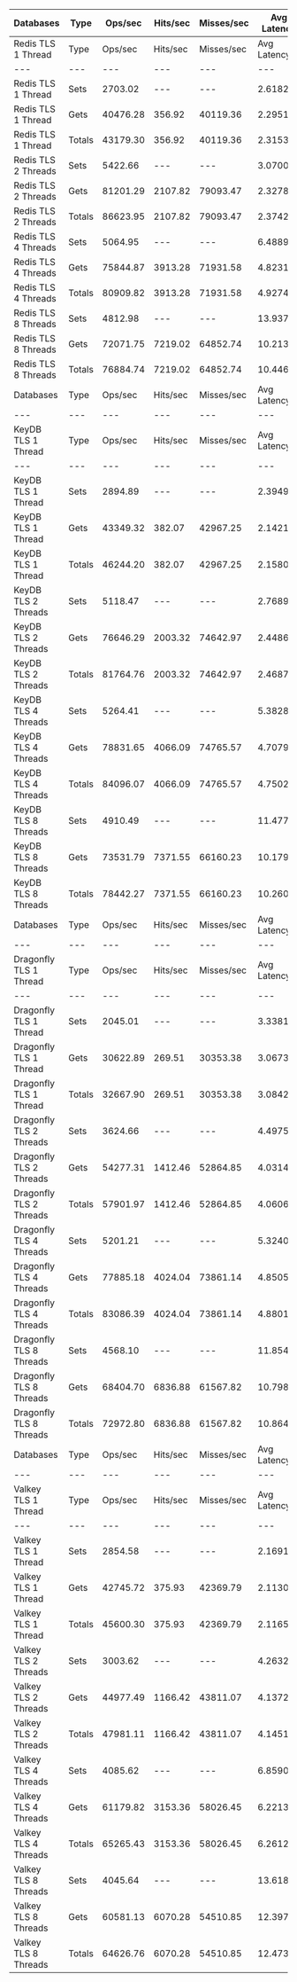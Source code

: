 | Databases | Type | Ops/sec | Hits/sec | Misses/sec | Avg Latency | p50 Latency | p99 Latency | p99.9 Latency | KB/sec |
| --- | --- | --- | --- | --- | --- | --- | --- | --- | --- |
| Redis TLS 1 Thread | Type | Ops/sec | Hits/sec | Misses/sec | Avg Latency | p50 Latency | p99 Latency | p99.9 Latency | KB/sec |
| --- | --- | --- | --- | --- | --- | --- | --- | --- | --- |
Redis TLS 1 Thread | Sets | 2703.02 | --- | --- | 2.61823 | 2.28700 | 3.67900 | 121.85500 | 1477.79 |
Redis TLS 1 Thread | Gets | 40476.28 | 356.92 | 40119.36 | 2.29514 | 2.27100 | 3.58300 | 3.85500 | 1754.33 |
Redis TLS 1 Thread | Totals | 43179.30 | 356.92 | 40119.36 | 2.31536 | 2.27100 | 3.58300 | 3.88700 | 3232.12 |
Redis TLS 2 Threads | Sets | 5422.66 | --- | --- | 3.07000 | 2.30300 | 5.11900 | 278.52700 | 2964.68 |
Redis TLS 2 Threads | Gets | 81201.29 | 2107.82 | 79093.47 | 2.32782 | 2.28700 | 4.79900 | 6.62300 | 4219.43 |
Redis TLS 2 Threads | Totals | 86623.95 | 2107.82 | 79093.47 | 2.37428 | 2.28700 | 4.79900 | 6.81500 | 7184.11 |
Redis TLS 4 Threads | Sets | 5064.95 | --- | --- | 6.48891 | 4.76700 | 9.72700 | 716.79900 | 2769.12 |
Redis TLS 4 Threads | Gets | 75844.87 | 3913.28 | 71931.58 | 4.82317 | 4.76700 | 9.40700 | 11.51900 | 4919.06 |
Redis TLS 4 Threads | Totals | 80909.82 | 3913.28 | 71931.58 | 4.92745 | 4.76700 | 9.40700 | 11.77500 | 7688.18 |
Redis TLS 8 Threads | Sets | 4812.98 | --- | --- | 13.93718 | 9.85500 | 21.50300 | 1392.63900 | 2631.36 |
Redis TLS 8 Threads | Gets | 72071.75 | 7219.02 | 64852.74 | 10.21352 | 9.85500 | 20.73500 | 27.26300 | 6434.81 |
Redis TLS 8 Threads | Totals | 76884.74 | 7219.02 | 64852.74 | 10.44662 | 9.85500 | 20.73500 | 28.03100 | 9066.16 |
| Databases | Type | Ops/sec | Hits/sec | Misses/sec | Avg Latency | p50 Latency | p99 Latency | p99.9 Latency | KB/sec |
| --- | --- | --- | --- | --- | --- | --- | --- | --- | --- |
| KeyDB TLS 1 Thread | Type | Ops/sec | Hits/sec | Misses/sec | Avg Latency | p50 Latency | p99 Latency | p99.9 Latency | KB/sec |
| --- | --- | --- | --- | --- | --- | --- | --- | --- | --- |
KeyDB TLS 1 Thread | Sets | 2894.89 | --- | --- | 2.39499 | 2.19100 | 3.47100 | 96.25500 | 1582.69 |
KeyDB TLS 1 Thread | Gets | 43349.32 | 382.07 | 42967.25 | 2.14219 | 2.17500 | 3.34300 | 3.77500 | 1878.76 |
KeyDB TLS 1 Thread | Totals | 46244.20 | 382.07 | 42967.25 | 2.15802 | 2.17500 | 3.34300 | 3.80700 | 3461.45 |
KeyDB TLS 2 Threads | Sets | 5118.47 | --- | --- | 2.76891 | 2.20700 | 5.63100 | 119.29500 | 2798.37 |
KeyDB TLS 2 Threads | Gets | 76646.29 | 2003.32 | 74642.97 | 2.44865 | 2.20700 | 5.27900 | 7.64700 | 3989.65 |
KeyDB TLS 2 Threads | Totals | 81764.76 | 2003.32 | 74642.97 | 2.46870 | 2.20700 | 5.27900 | 7.77500 | 6788.02 |
KeyDB TLS 4 Threads | Sets | 5264.41 | --- | --- | 5.38283 | 4.67100 | 10.94300 | 272.38300 | 2878.16 |
KeyDB TLS 4 Threads | Gets | 78831.65 | 4066.09 | 74765.57 | 4.70798 | 4.67100 | 10.43100 | 13.05500 | 5112.12 |
KeyDB TLS 4 Threads | Totals | 84096.07 | 4066.09 | 74765.57 | 4.75022 | 4.67100 | 10.49500 | 13.31100 | 7990.28 |
KeyDB TLS 8 Threads | Sets | 4910.49 | --- | --- | 11.47718 | 9.85500 | 24.44700 | 573.43900 | 2684.66 |
KeyDB TLS 8 Threads | Gets | 73531.79 | 7371.55 | 66160.23 | 10.17962 | 9.79100 | 23.16700 | 29.82300 | 6568.33 |
KeyDB TLS 8 Threads | Totals | 78442.27 | 7371.55 | 66160.23 | 10.26085 | 9.79100 | 23.29500 | 30.46300 | 9252.99 |
| Databases | Type | Ops/sec | Hits/sec | Misses/sec | Avg Latency | p50 Latency | p99 Latency | p99.9 Latency | KB/sec |
| --- | --- | --- | --- | --- | --- | --- | --- | --- | --- |
| Dragonfly TLS 1 Thread | Type | Ops/sec | Hits/sec | Misses/sec | Avg Latency | p50 Latency | p99 Latency | p99.9 Latency | KB/sec |
| --- | --- | --- | --- | --- | --- | --- | --- | --- | --- |
Dragonfly TLS 1 Thread | Sets | 2045.01 | --- | --- | 3.33811 | 3.00700 | 6.81500 | 111.61500 | 1118.05 |
Dragonfly TLS 1 Thread | Gets | 30622.89 | 269.51 | 30353.38 | 3.06734 | 3.00700 | 6.65500 | 7.23100 | 1327.00 |
Dragonfly TLS 1 Thread | Totals | 32667.90 | 269.51 | 30353.38 | 3.08429 | 3.00700 | 6.68700 | 7.26300 | 2445.05 |
Dragonfly TLS 2 Threads | Sets | 3624.66 | --- | --- | 4.49759 | 3.99900 | 9.21500 | 183.29500 | 1981.68 |
Dragonfly TLS 2 Threads | Gets | 54277.31 | 1412.46 | 52864.85 | 4.03144 | 3.98300 | 8.95900 | 10.49500 | 2822.17 |
Dragonfly TLS 2 Threads | Totals | 57901.97 | 1412.46 | 52864.85 | 4.06062 | 3.98300 | 8.95900 | 10.68700 | 4803.84 |
Dragonfly TLS 4 Threads | Sets | 5201.21 | --- | --- | 5.32403 | 4.99100 | 11.07100 | 195.58300 | 2843.61 |
Dragonfly TLS 4 Threads | Gets | 77885.18 | 4024.04 | 73861.14 | 4.85054 | 4.99100 | 10.75100 | 13.31100 | 5054.15 |
Dragonfly TLS 4 Threads | Totals | 83086.39 | 4024.04 | 73861.14 | 4.88018 | 4.99100 | 10.75100 | 13.50300 | 7897.75 |
Dragonfly TLS 8 Threads | Sets | 4568.10 | --- | --- | 11.85427 | 10.75100 | 29.18300 | 448.51100 | 2497.47 |
Dragonfly TLS 8 Threads | Gets | 68404.70 | 6836.88 | 61567.82 | 10.79824 | 10.75100 | 27.51900 | 45.56700 | 6099.94 |
Dragonfly TLS 8 Threads | Totals | 72972.80 | 6836.88 | 61567.82 | 10.86434 | 10.75100 | 27.51900 | 47.87100 | 8597.41 |
| Databases | Type | Ops/sec | Hits/sec | Misses/sec | Avg Latency | p50 Latency | p99 Latency | p99.9 Latency | KB/sec |
| --- | --- | --- | --- | --- | --- | --- | --- | --- | --- |
| Valkey TLS 1 Thread | Type | Ops/sec | Hits/sec | Misses/sec | Avg Latency | p50 Latency | p99 Latency | p99.9 Latency | KB/sec |
| --- | --- | --- | --- | --- | --- | --- | --- | --- | --- |
Valkey TLS 1 Thread | Sets | 2854.58 | --- | --- | 2.16910 | 2.03900 | 3.53500 | 22.52700 | 1560.65 |
Valkey TLS 1 Thread | Gets | 42745.72 | 375.93 | 42369.79 | 2.11304 | 2.03900 | 3.39100 | 5.98300 | 1852.19 |
Valkey TLS 1 Thread | Totals | 45600.30 | 375.93 | 42369.79 | 2.11655 | 2.03900 | 3.39100 | 6.49500 | 3412.84 |
Valkey TLS 2 Threads | Sets | 3003.62 | --- | --- | 4.26322 | 4.54300 | 8.76700 | 62.71900 | 1642.14 |
Valkey TLS 2 Threads | Gets | 44977.49 | 1166.42 | 43811.07 | 4.13727 | 4.51100 | 8.57500 | 10.62300 | 2336.59 |
Valkey TLS 2 Threads | Totals | 47981.11 | 1166.42 | 43811.07 | 4.14515 | 4.51100 | 8.57500 | 10.75100 | 3978.73 |
Valkey TLS 4 Threads | Sets | 4085.62 | --- | --- | 6.85908 | 6.17500 | 12.99100 | 274.43100 | 2233.69 |
Valkey TLS 4 Threads | Gets | 61179.82 | 3153.36 | 58026.45 | 6.22130 | 6.14300 | 12.28700 | 15.74300 | 3966.29 |
Valkey TLS 4 Threads | Totals | 65265.43 | 3153.36 | 58026.45 | 6.26122 | 6.14300 | 12.35100 | 16.12700 | 6199.98 |
Valkey TLS 8 Threads | Sets | 4045.64 | --- | --- | 13.61898 | 11.96700 | 25.21500 | 536.57500 | 2211.83 |
Valkey TLS 8 Threads | Gets | 60581.13 | 6070.28 | 54510.85 | 12.39741 | 11.96700 | 24.06300 | 30.59100 | 5410.00 |
Valkey TLS 8 Threads | Totals | 64626.76 | 6070.28 | 54510.85 | 12.47388 | 11.96700 | 24.19100 | 31.10300 | 7621.83 |
